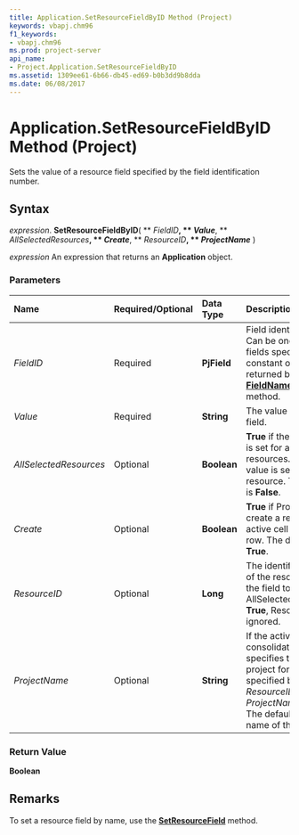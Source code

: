 ```yaml
---
title: Application.SetResourceFieldByID Method (Project)
keywords: vbapj.chm96
f1_keywords:
- vbapj.chm96
ms.prod: project-server
api_name:
- Project.Application.SetResourceFieldByID
ms.assetid: 1309ee61-6b66-db45-ed69-b0b3dd9b8dda
ms.date: 06/08/2017
---
```



# Application.SetResourceFieldByID Method (Project)

Sets the value of a resource field specified by the field identification number.


## Syntax

 _expression_. **SetResourceFieldByID**( ** _FieldID_**, ** _Value_**, ** _AllSelectedResources_**, ** _Create_**, ** _ResourceID_**, ** _ProjectName_** )

 _expression_ An expression that returns an **Application** object.


### Parameters



|**Name**|**Required/Optional**|**Data Type**|**Description**|
|:-----|:-----|:-----|:-----|
| _FieldID_|Required|**PjField**|Field identification number. Can be one of the resource fields specified by a  **[PjField](Project.PjField.md)** constant or a number returned by the **[FieldNameToFieldConstant](Project.Application.FieldNameToFieldConstant.md)** method.|
| _Value_|Required|**String**|The value of the resource field.|
| _AllSelectedResources_|Optional|**Boolean**|**True** if the value of the field is set for all selected resources. **False** if the value is set for the active resource. The default value is **False**.|
| _Create_|Optional|**Boolean**|**True** if Project should create a resource if the active cell is on an empty row. The default value is **True**.|
| _ResourceID_|Optional|**Long**|The identification number of the resource containing the field to set. If AllSelectedResources is  **True**, ResourceID is ignored.|
| _ProjectName_|Optional|**String**|If the active project is a consolidated project, specifies the name of the project for the resource specified by  _ResourceID_. If  _ResourceID_ is not specified, _ProjectName_ is ignored. The default value is the name of the active project.|

### Return Value

 **Boolean**


## Remarks

To set a resource field by name, use the  **[SetResourceField](Project.Application.SetResourceField.md)** method.


